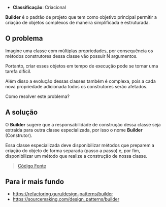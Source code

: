 - **Classificação**: Criacional

**Builder** é o padrão de projeto que tem como objetivo principal permitir a criação de objetos complexos de maneira simplificada e estruturada.

## O problema

Imagine uma classe com múltiplas propriedades, por consequência os métodos construtores dessa classe vão possuir N argumentos. 

Portanto, criar esses objetos em tempo de execução pode se tornar uma tarefa difícil. 

Além disso a evolução dessas classes também é complexa, pois a cada nova propriedade adicionada todos os construtores serão afetados. 

Como resolver este problema?

## A solução

O **Builder** sugere que a responsabilidade de construção dessa classe seja extraída para outra classe especializada, por isso o nome **Builder** (Construtor). 

Essa classe especializada deve disponibilizar métodos que preparem a criação do objeto de forma separada (passo a passo) e, por fim, disponibilizar um método que realize a construção de nossa classe.

> [Código Fonte](https://github.com/gustavo-flor/design-patterns-hands-on/tree/main/src/main/java/com/github/gustavoflor/dpho/creational/builder)

## Para ir mais fundo

- <https://refactoring.guru/design-patterns/builder>
- <https://sourcemaking.com/design_patterns/builder>
